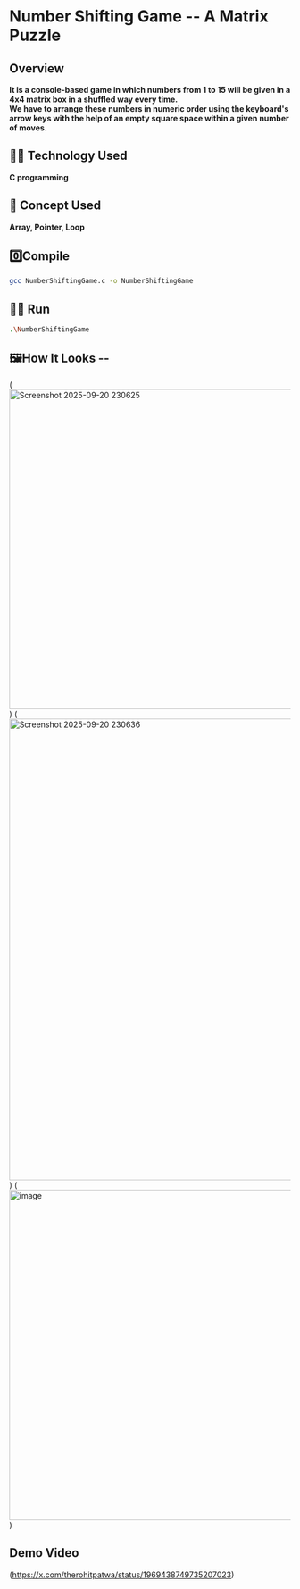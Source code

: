 # Number Shifting Game -- A Matrix Puzzle

## Overview
**It is a console-based game in which numbers from 1 to 15 will be given in a 4x4 matrix box in a shuffled way every time.**  
**We have to arrange these numbers in numeric order using the keyboard's arrow keys with the help of an empty square space within a given number of moves.**

## 🧑‍💻 Technology Used
**C programming**

## 📓 Concept Used
**Array, Pointer, Loop**

## 0️⃣Compile
```sh
gcc NumberShiftingGame.c -o NumberShiftingGame
```

## 🏃‍➡️ Run
```sh
.\NumberShiftingGame
```

## 🖼️How It Looks --
(<img width="1097" height="573" alt="Screenshot 2025-09-20 230625" src="https://github.com/user-attachments/assets/75828720-bf60-4551-bcf0-630d79ab212a" />
)
(<img width="1602" height="827" alt="Screenshot 2025-09-20 230636" src="https://github.com/user-attachments/assets/171b1e02-da42-454e-99bc-915bc7a2c3aa" />
)
(<img width="1065" height="592" alt="image" src="https://github.com/user-attachments/assets/34e9e67d-810e-48d7-aa4d-ecb0d75de41e" />
)



## Demo Video
(https://x.com/therohitpatwa/status/1969438749735207023)





